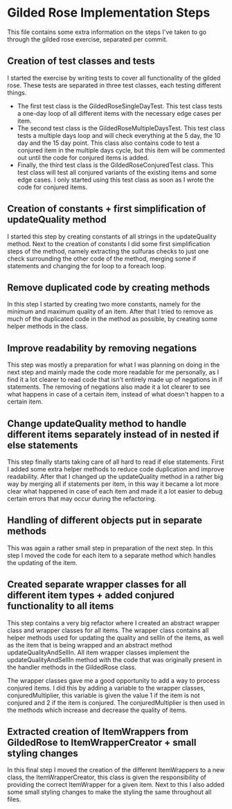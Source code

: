 # Gilded Rose Implementation Steps

This file contains some extra information on the steps I've taken to go through the gilded rose exercise, separated per commit.

## Creation of test classes and tests

I started the exercise by writing tests to cover all functionality of the gilded rose. These tests are separated in
three test classes, each testing different things.

- The first test class is the GildedRoseSingleDayTest. This test class tests a one-day loop of all different items with
the necessary edge cases per item.
- The second test class is the GildedRoseMultipleDaysTest. This test class tests a multiple days loop and will check
everything at the 5 day, the 10 day and the 15 day point. This class also contains code to test a conjured item in the
multiple days cycle, but this item will be commented out until the code for conjured items is added.
- Finally, the third test class is the GildedRoseConjuredTest class. This test class will test all conjured variants of
the existing items and some edge cases. I only started using this test class as soon as I wrote the code for conjured
items.

## Creation of constants + first simplification of updateQuality method

I started this step by creating constants of all strings in the updateQuality method. Next to the creation of constants
I did some first simplification steps of the method, namely extracting the sulfuras checks to just one check surrounding
the other code of the method, merging some if statements and changing the for loop to a foreach loop.

## Remove duplicated code by creating methods

In this step I started by creating two more constants, namely for the minimum and maximum quality of an item. After that
I tried to remove as much of the duplicated code in the method as possible, by creating some helper methods in the class.

## Improve readability by removing negations

This step was mostly a preparation for what I was planning on doing in the next step and mainly made the code more
readable for me personally, as I find it a lot clearer to read code that isn't entirely made up of negations in if
statements. The removing of negations also made it a lot clearer to see what happens in case of a certain item,
instead of what doesn't happen to a certain item.

## Change updateQuality method to handle different items separately instead of in nested if else statements

This step finally starts taking care of all hard to read if else statements. First I added some extra helper methods
to reduce code duplication and improve readability. After that I changed up the updateQuality method in a rather big
way by merging all if statements per item, in this way it became a lot more clear what happened in case of each item
and made it a lot easier to debug certain errors that may occur during the refactoring.

## Handling of different objects put in separate methods

This was again a rather small step in preparation of the next step. In this step I moved the code for each item to
a separate method which handles the updating of the item.

## Created separate wrapper classes for all different item types + added conjured functionality to all items

This step contains a very big refactor where I created an abstract wrapper class and wrapper classes for all items. The
wrapper class contains all helper methods used for updating the quality and sellIn of the items, as well as the item
that is being wrapped and an abstract method updateQualityAndSellIn. All item wrapper classes implement the
updateQualityAndSellIn method with the code that was originally present in the handler methods in the GildedRose class.

The wrapper classes gave me a good opportunity to add a way to process conjured items. I did this by adding a variable
to the wrapper classes, conjuredMultiplier, this variable is given the value 1 if the item is not conjured and 2 if the
item is conjured. The conjuredMultiplier is then used in the methods which increase and decrease the quality of items.

## Extracted creation of ItemWrappers from GildedRose to ItemWrapperCreator + small styling changes

In this final step I moved the creation of the different ItemWrappers to a new class, the ItemWrapperCreator, this
class is given the responsibility of providing the correct ItemWrapper for a given item. Next to this I also added
some small styling changes to make the styling the same throughout all files.
